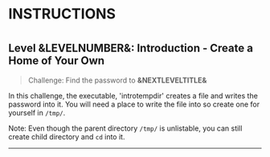 # INSTRUCTIONS
#
## Level &LEVELNUMBER&: Introduction - Create a Home of Your Own

> Challenge: Find the password to **&NEXTLEVELTITLE&**

In this challenge, the executable, 'introtempdir' creates a file and writes the
password into it. You will need a place to write the file into so create one
for yourself in `/tmp/`.

Note: Even though the parent directory `/tmp/` is unlistable, you can still
create child directory and `cd` into it.

---

